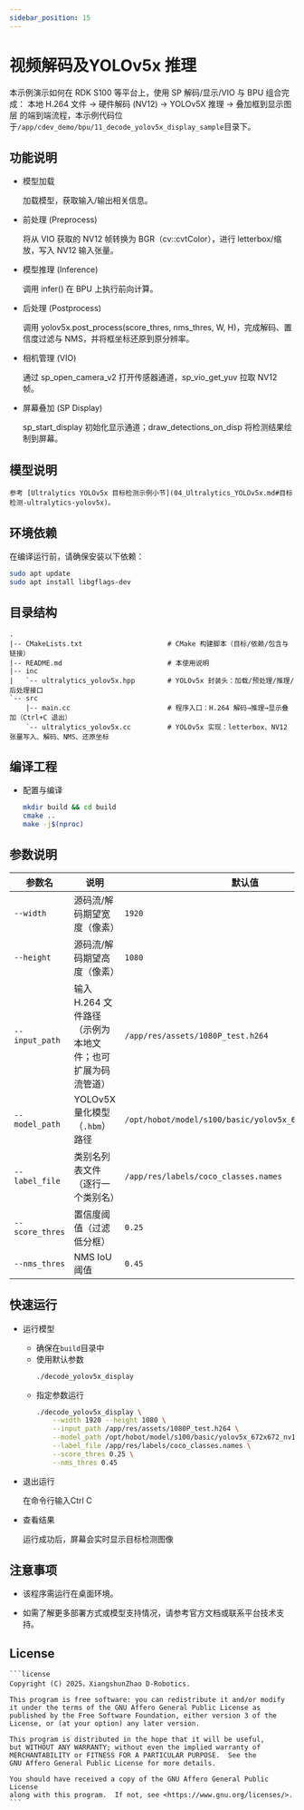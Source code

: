 ```yaml
---
sidebar_position: 15
---
```


# 视频解码及YOLOv5x 推理

本示例演示如何在 RDK S100 等平台上，使用 SP 解码/显示/VIO 与 BPU 组合完成：
本地 H.264 文件 → 硬件解码 (NV12) → YOLOv5X 推理 → 叠加框到显示图层 的端到端流程，本示例代码位于`/app/cdev_demo/bpu/11_decode_yolov5x_display_sample`目录下。

## 功能说明

- 模型加载

    加载模型，获取输入/输出相关信息。

- 前处理 (Preprocess)

    将从 VIO 获取的 NV12 帧转换为 BGR（cv::cvtColor），进行 letterbox/缩放，写入 NV12 输入张量。

- 模型推理 (Inference)

    调用 infer() 在 BPU 上执行前向计算。

- 后处理 (Postprocess)

    调用 yolov5x.post_process(score_thres, nms_thres, W, H)，完成解码、置信度过滤与 NMS，并将框坐标还原到原分辨率。

- 相机管理 (VIO)

    通过 sp_open_camera_v2 打开传感器通道，sp_vio_get_yuv 拉取 NV12 帧。

- 屏幕叠加 (SP Display)

    sp_start_display 初始化显示通道；draw_detections_on_disp 将检测结果绘制到屏幕。

## 模型说明
    参考 [Ultralytics YOLOv5x 目标检测示例小节](04_Ultralytics_YOLOv5x.md#目标检测-ultralytics-yolov5x)。

## 环境依赖
在编译运行前，请确保安装以下依赖：
```bash
sudo apt update
sudo apt install libgflags-dev
```

## 目录结构

```text
.
|-- CMakeLists.txt                     # CMake 构建脚本（目标/依赖/包含与链接）
|-- README.md                          # 本使用说明
|-- inc
|   `-- ultralytics_yolov5x.hpp        # YOLOv5x 封装头：加载/预处理/推理/后处理接口
`-- src
    |-- main.cc                        # 程序入口：H.264 解码→推理→显示叠加（Ctrl+C 退出）
    `-- ultralytics_yolov5x.cc         # YOLOv5x 实现：letterbox、NV12 张量写入、解码、NMS、还原坐标
```

## 编译工程
- 配置与编译
    ```bash
    mkdir build && cd build
    cmake ..
    make -j$(nproc)
    ```

## 参数说明
| 参数名           | 说明                                                 | 默认值                                                   |
| --------------- | ---------------------------------------------------- | -------------------------------------------------------- |
| `--width`       | 源码流/解码期望宽度（像素）                             | `1920`                                                  |
| `--height`      | 源码流/解码期望高度（像素）                             | `1080`                                                  |
| `--input_path`  | 输入 H.264 文件路径（示例为本地文件；也可扩展为码流管道） | `/app/res/assets/1080P_test.h264`                          |
| `--model_path`  | YOLOv5X 量化模型（`.hbm`）路径                         | `/opt/hobot/model/s100/basic/yolov5x_672x672_nv12.hbm`  |
| `--label_file`  | 类别名列表文件（逐行一个类别名）                         | `/app/res/labels/coco_classes.names`                      |
| `--score_thres` | 置信度阈值（过滤低分框）                                | `0.25`                                                  |
| `--nms_thres`   | NMS IoU 阈值                                          | `0.45`                                                  |

## 快速运行
- 运行模型
    - 确保在`build`目录中
    - 使用默认参数
        ```bash
        ./decode_yolov5x_display
        ```
    - 指定参数运行
        ```bash
        ./decode_yolov5x_display \
            --width 1920 --height 1080 \
            --input_path /app/res/assets/1080P_test.h264 \
            --model_path /opt/hobot/model/s100/basic/yolov5x_672x672_nv12.hbm \
            --label_file /app/res/labels/coco_classes.names \
            --score_thres 0.25 \
            --nms_thres 0.45
        ```

- 退出运行

    在命令行输入Ctrl C

- 查看结果

    运行成功后，屏幕会实时显示目标检测图像

## 注意事项
- 该程序需运行在桌面环境。

- 如需了解更多部署方式或模型支持情况，请参考官方文档或联系平台技术支持。

## License
    ```license
    Copyright (C) 2025，XiangshunZhao D-Robotics.

    This program is free software: you can redistribute it and/or modify
    it under the terms of the GNU Affero General Public License as
    published by the Free Software Foundation, either version 3 of the
    License, or (at your option) any later version.

    This program is distributed in the hope that it will be useful,
    but WITHOUT ANY WARRANTY; without even the implied warranty of
    MERCHANTABILITY or FITNESS FOR A PARTICULAR PURPOSE.  See the
    GNU Affero General Public License for more details.

    You should have received a copy of the GNU Affero General Public License
    along with this program.  If not, see <https://www.gnu.org/licenses/>.
    ```
